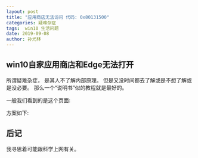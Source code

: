 ```yaml
---
layout: post
title: "应用商店无法访问 代码: 0x80131500"
categories: 疑难杂症
tags:  win10 生活问题
date: 2019-09-08
author: 孙光林
---
```



## win10自家应用商店和Edge无法打开

所谓疑难杂症， 是其人不了解内部原理。 但是又没时间都去了解或是不想了解或是没必要。 那么一个“说明书”似的教程就是最好的。 

一般我们看到的是这个页面:
<!-- ![Image Text]()
![Image Text]() -->
方案如下:

<!-- ![Image Text]()
![Image Text]()
![Image Text]()
![Image Text]()
![Image Text]() -->

## 后记
我寻思着可能跟科学上网有关。 
